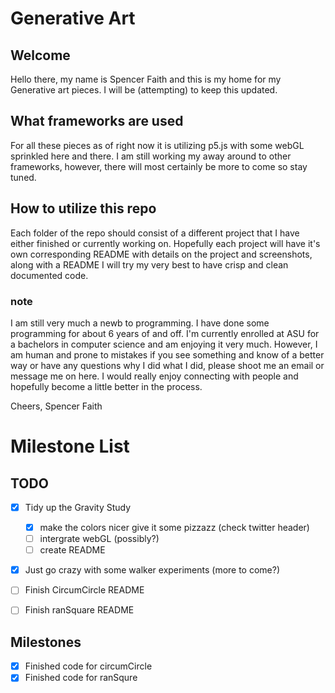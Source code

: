 # Generative Art

## Welcome

Hello there, my name is Spencer Faith and this is my home for my Generative art pieces. I will be (attempting) to keep this updated.

## What frameworks are used

For all these pieces as of right now it is utilizing p5.js with some webGL sprinkled here and there. I am still working my away around to other frameworks, however, there will most certainly be more to come so stay tuned.

## How to utilize this repo

Each folder of the repo should consist of a different project that I have either finished or currently working on. Hopefully each project will have it's own corresponding README with details on the project and screenshots, along with a README I will try my very best to have crisp and clean documented code.

### note

I am still very much a newb to programming. I have done some programming for about 6 years of and off. I'm currently enrolled at ASU for a bachelors in computer science and am enjoying it very much. However, I am human and prone to mistakes if you see something and know of a better way or have any questions why I did what I did, please shoot me an email or message me on here. I would really enjoy connecting with people and hopefully become a little better in the process.

Cheers,
Spencer Faith


# Milestone List

## TODO

- [x] Tidy up the Gravity Study
  - [x] make the colors nicer give it some pizzazz (check twitter header)
  - [ ] intergrate webGL (possibly?)
  - [ ] create README

- [x] Just go crazy with some walker experiments (more  to come?)

- [ ] Finish CircumCircle README
- [ ] Finish ranSquare README

## Milestones

- [x] Finished code for  circumCircle
- [x] Finished code for ranSqure
